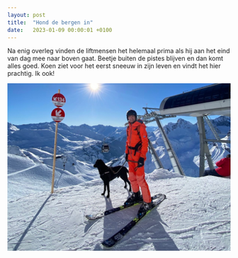 ```yaml
---
layout: post
title:  "Hond de bergen in"
date:   2023-01-09 00:00:01 +0100
---
```


Na enig overleg vinden de liftmensen het helemaal prima als hij aan het eind van dag mee naar boven gaat. Beetje buiten de pistes blijven en dan komt alles goed.  Koen ziet voor het eerst sneeuw in zijn leven en vindt het hier prachtig. Ik ook!

![wintersport23_koenboven](/assets/wintersport23_koenboven.jpeg)